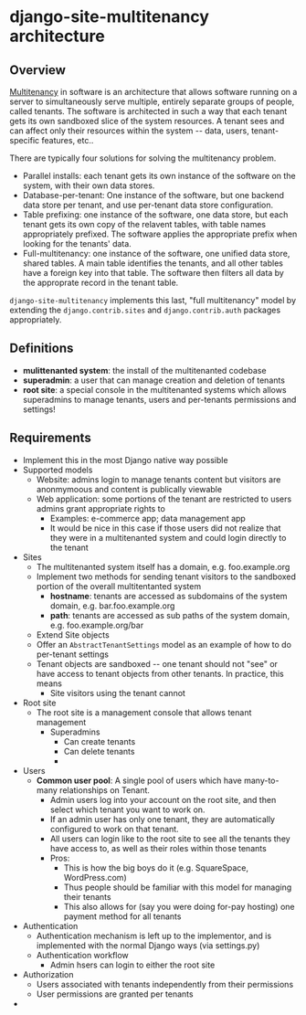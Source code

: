# django-site-multitenancy architecture

## Overview

[Multitenancy](https://en.wikipedia.org/wiki/Multitenancy) in software is an
architecture that allows software running on a server to simultaneously
serve multiple, entirely separate groups of people, called tenants.   The
software is architected in such a way that each tenant gets its own sandboxed
slice of the system resources.  A tenant sees and can affect only their
resources within the system -- data, users, tenant-specific features, etc..

There are typically four solutions for solving the multitenancy problem.

* Parallel installs: each tenant gets its own instance of the software on the
  system, with their own data stores.
* Database-per-tenant: One instance of the software, but one backend data store
  per tenant, and use per-tenant data store configuration.
* Table prefixing: one instance of the software, one data store, but each tenant
  gets its own copy of the relavent tables, with table names appropriately
  prefixed.  The software applies the appropriate prefix when looking for the
  tenants' data.
* Full-multitenancy: one instance of the software, one unified data store,
  shared tables.  A main table identifies the tenants, and all other tables have
  a foreign key into that table.  The software then filters all data by the
  approprate record in the tenant table.

`django-site-multitenancy` implements this last, "full multitenancy" model by
extending the `django.contrib.sites` and `django.contrib.auth` packages
appropriately.

## Definitions

* **mulittenanted system**: the install of the multitenanted codebase
* **superadmin**: a user that can manage creation and deletion of tenants
* **root site**: a special console in the multitenanted systems which allows superadmins to manage tenants, users and
per-tenants permissions and settings!

## Requirements

* Implement this in the most Django native way possible
* Supported models
  * Website: admins login to manage tenants content but visitors are anonmymoous and content is publically viewable
  * Web application: some portions of the tenant are restricted to users admins grant appropriate rights to
    * Examples: e-commerce app; data management app
    * It would be nice in this case if those users did not realize that they were in a multitenanted system and could login directly to the tenant
* Sites
  * The multitenanted system itself has a domain, e.g. foo.example.org
  * Implement two methods for sending tenant visitors to the sandboxed portion of the overall multitentanted system
    * **hostname**: tenants are accessed as subdomains of the system domain, e.g. bar.foo.example.org
    * **path**: tenants are accessed as sub paths of the system domain, e.g. foo.example.org/bar
  * Extend Site objects 
  * Offer an `AbstractTenantSettings` model as an example of how to do per-tenant settings
  * Tenant objects are sandboxed -- one tenant should not "see" or have access to tenant objects from other tenants.  In practice, this means
    * Site visitors using the tenant cannot 
* Root site
  * The root site is a management console that allows tenant management 
    * Superadmins
      * Can create tenants
      * Can delete tenants
      * 
* Users
  * **Common user pool**: A single pool of users which have many-to-many relationships on Tenant.  
    * Admin users log into your account on the root site, and then select which tenant you want to work on.  
    * If an admin user has only one tenant, they are automatically configured to work on that tenant.
    * All users can login like to the root site to see all the tenants they have access to, as well as their roles within those tenants
    * Pros: 
      * This is how the big boys do it (e.g. SquareSpace, WordPress.com)
      * Thus people should be familiar with this model for managing their tenants
      * This also allows for (say you were doing for-pay hosting) one payment method for all tenants
* Authentication
  * Authentication mechanism is left up to the implementor, and is implemented with the normal Django ways (via settings.py)
  * Authentication workflow
    * Admin hsers can login to either the root site
* Authorization
  * Users associated with tenants independently from their permissions
  * User permissions are granted per tenants
* 

